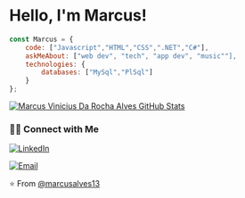 # Hello, I'm Marcus!

```javascript
const Marcus = {
    code: ["Javascript","HTML","CSS",".NET","C#"],
    askMeAbout: ["web dev", "tech", "app dev", "music""],
    technologies: {
        databases: ["MySql","PlSql"]
    }
};
```
[![Marcus Vinicius Da Rocha Alves GitHub Stats](https://github-readme-stats.vercel.app/api?username=marcusalves13&show_icons=true&count_private=true)](https://github.com/marcusalves13)


<h3> 🤝🏻 Connect with Me </h3>

<p align="center">
 
<a href="https://www.linkedin.com/in/marcus-alves-050036205/" target="_blank"><img alt="LinkedIn" src="https://img.shields.io/badge/LinkedIn-@MarcusAlves-blue?style=flat&logo=linkedin"></a>

  
<a href="mailto:marcusv.alves076@gmail.com"><img alt="Email" src="https://img.shields.io/badge/Email-marcusv.alves076@gmail.com-blue?style=flat&logo=gmail"></a>
</p>


⭐ From [@marcusalves13](https://github.com/marcusalves13)
